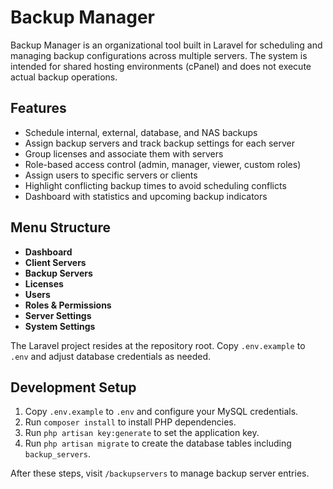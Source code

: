 # Backup Manager

Backup Manager is an organizational tool built in Laravel for scheduling and managing backup configurations across multiple servers. The system is intended for shared hosting environments (cPanel) and does not execute actual backup operations.

## Features

- Schedule internal, external, database, and NAS backups
- Assign backup servers and track backup settings for each server
- Group licenses and associate them with servers
- Role-based access control (admin, manager, viewer, custom roles)
- Assign users to specific servers or clients
- Highlight conflicting backup times to avoid scheduling conflicts
- Dashboard with statistics and upcoming backup indicators

## Menu Structure

- **Dashboard**
- **Client Servers**
- **Backup Servers**
- **Licenses**
- **Users**
- **Roles & Permissions**
- **Server Settings**
- **System Settings**

The Laravel project resides at the repository root.
Copy `.env.example` to `.env` and adjust database credentials as needed.

## Development Setup

1. Copy `.env.example` to `.env` and configure your MySQL credentials.
2. Run `composer install` to install PHP dependencies.
3. Run `php artisan key:generate` to set the application key.
4. Run `php artisan migrate` to create the database tables including `backup_servers`.

After these steps, visit `/backupservers` to manage backup server entries.
